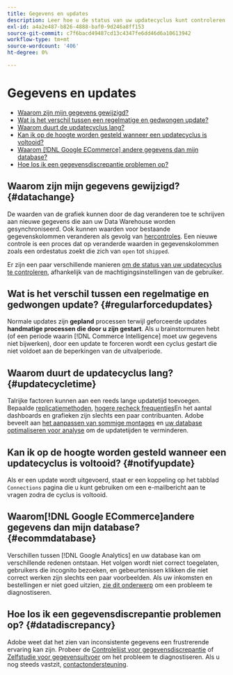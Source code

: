 ```yaml
---
title: Gegevens en updates
description: Leer hoe u de status van uw updatecyclus kunt controleren.
exl-id: a4a2e487-b826-4888-baf0-9d246a8ff153
source-git-commit: c7f6bacd49487cd13c4347fe6dd46d6a10613942
workflow-type: tm+mt
source-wordcount: '406'
ht-degree: 0%

---
```


# Gegevens en updates

* [Waarom zijn mijn gegevens gewijzigd?](#datachange)
* [Wat is het verschil tussen een regelmatige en gedwongen update?](#regularforcedupdates)
* [Waarom duurt de updatecyclus lang?](#updatecycletime)
* [Kan ik op de hoogte worden gesteld wanneer een updatecyclus is voltooid?](#notifyupdate)
* [Waarom [!DNL Google ECommerce] andere gegevens dan mijn database?](#ecommdatabase)
* [Hoe los ik een gegevensdiscrepantie problemen op?](#datadiscrepancy)

## Waarom zijn mijn gegevens gewijzigd? {#datachange}

De waarden van de grafiek kunnen door de dag veranderen toe te schrijven aan nieuwe gegevens die aan uw Data Warehouse worden gesynchroniseerd. Ook kunnen waarden voor bestaande gegevenskolommen veranderen als gevolg van [hercontroles](../data-warehouse-mgr/cfg-data-rechecks.md). Een nieuwe controle is een proces dat op veranderde waarden in gegevenskolommen zoals een ordestatus zoekt die zich van `open` tot `shipped`.

Er zijn een paar verschillende manieren [om de status van uw updatecyclus te controleren](../../best-practices/check-update-cycle.md), afhankelijk van de machtigingsinstellingen van de gebruiker.

## Wat is het verschil tussen een regelmatige en gedwongen update? {#regularforcedupdates}

Normale updates zijn **gepland** processen terwijl geforceerde updates **handmatige processen die door u zijn gestart**. Als u brainstormuren hebt (of een periode waarin [!DNL Commerce Intelligence] moet uw gegevens niet bijwerken), door een update te forceren wordt een cyclus gestart die niet voldoet aan de beperkingen van de uitvalperiode.

## Waarom duurt de updatecyclus lang? {#updatecycletime}

Talrijke factoren kunnen aan een reeds lange updatetijd toevoegen. Bepaalde [replicatiemethoden](../data-warehouse-mgr/cfg-replication-methods.md), [hogere recheck frequenties](../data-warehouse-mgr/cfg-data-rechecks.md)En het aantal dashboards en grafieken zijn slechts een paar contribuanten. Adobe beveelt aan [het aanpassen van sommige montages](../../best-practices/reduce-update-cycle-time.md) en [uw database optimaliseren voor analyse](../../best-practices/opt-db-analysis.md) om de updatetijden te verminderen.

## Kan ik op de hoogte worden gesteld wanneer een updatecyclus is voltooid? {#notifyupdate}

Als er een update wordt uitgevoerd, staat er een koppeling op het tabblad `Connections` pagina die u kunt gebruiken om een e-mailbericht aan te vragen zodra de cyclus is voltooid.

## Waarom[!DNL Google ECommerce]andere gegevens dan mijn database? {#ecommdatabase}

Verschillen tussen [!DNL Google Analytics] en uw database kan om verschillende redenen ontstaan. Het volgen wordt niet correct toegelaten, gebruikers die incognito bezoeken, en gebeurtenissen klikken die niet correct werken zijn slechts een paar voorbeelden. Als uw inkomsten en bestellingen er niet goed uitzien, [zie dit onderwerp](https://experienceleague.adobe.com/docs/commerce-knowledge-base/kb/troubleshooting/miscellaneous/diagnosing-google-ecommerce-revenue-discrepancies.html) om een probleem te diagnostiseren.

## Hoe los ik een gegevensdiscrepantie problemen op? {#datadiscrepancy}

Adobe weet dat het zien van inconsistente gegevens een frustrerende ervaring kan zijn. Probeer de [Controlelijst voor gegevensdiscrepantie](https://experienceleague.adobe.com/docs/commerce-knowledge-base/kb/troubleshooting/miscellaneous/diagnosing-a-data-discrepancy.html) of [Zelfstudie voor gegevensuitvoer](https://experienceleague.adobe.com/docs/commerce-knowledge-base/kb/troubleshooting/miscellaneous/using-data-exports-to-pinpoint-discrepancies.html) om het probleem te diagnostiseren. Als u nog steeds vastzit, [contactondersteuning](https://experienceleague.adobe.com/docs/commerce-knowledge-base/kb/troubleshooting/miscellaneous/mbi-service-policies.html).
